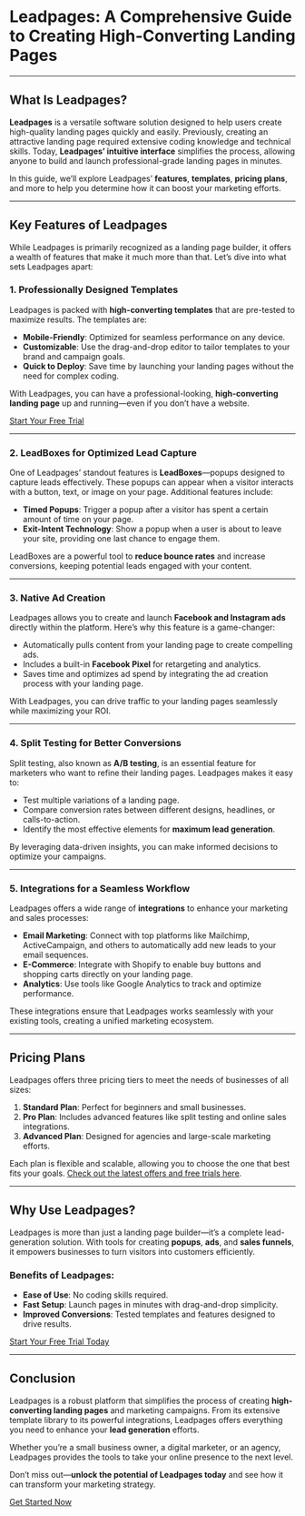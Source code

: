 # Leadpages: A Comprehensive Guide to Creating High-Converting Landing Pages

---

## What Is Leadpages?

**Leadpages** is a versatile software solution designed to help users create high-quality landing pages quickly and easily. Previously, creating an attractive landing page required extensive coding knowledge and technical skills. Today, **Leadpages’ intuitive interface** simplifies the process, allowing anyone to build and launch professional-grade landing pages in minutes.

In this guide, we’ll explore Leadpages’ **features**, **templates**, **pricing plans**, and more to help you determine how it can boost your marketing efforts.

---

## Key Features of Leadpages

While Leadpages is primarily recognized as a landing page builder, it offers a wealth of features that make it much more than that. Let’s dive into what sets Leadpages apart:

### 1. Professionally Designed Templates

Leadpages is packed with **high-converting templates** that are pre-tested to maximize results. The templates are:

- **Mobile-Friendly**: Optimized for seamless performance on any device.
- **Customizable**: Use the drag-and-drop editor to tailor templates to your brand and campaign goals.
- **Quick to Deploy**: Save time by launching your landing pages without the need for complex coding.

With Leadpages, you can have a professional-looking, **high-converting landing page** up and running—even if you don’t have a website.

[Start Your Free Trial](https://bit.ly/LEadPages)

---

### 2. LeadBoxes for Optimized Lead Capture

One of Leadpages’ standout features is **LeadBoxes**—popups designed to capture leads effectively. These popups can appear when a visitor interacts with a button, text, or image on your page. Additional features include:

- **Timed Popups**: Trigger a popup after a visitor has spent a certain amount of time on your page.
- **Exit-Intent Technology**: Show a popup when a user is about to leave your site, providing one last chance to engage them.
  
LeadBoxes are a powerful tool to **reduce bounce rates** and increase conversions, keeping potential leads engaged with your content.

---

### 3. Native Ad Creation

Leadpages allows you to create and launch **Facebook and Instagram ads** directly within the platform. Here’s why this feature is a game-changer:

- Automatically pulls content from your landing page to create compelling ads.
- Includes a built-in **Facebook Pixel** for retargeting and analytics.
- Saves time and optimizes ad spend by integrating the ad creation process with your landing page.

With Leadpages, you can drive traffic to your landing pages seamlessly while maximizing your ROI.

---

### 4. Split Testing for Better Conversions

Split testing, also known as **A/B testing**, is an essential feature for marketers who want to refine their landing pages. Leadpages makes it easy to:

- Test multiple variations of a landing page.
- Compare conversion rates between different designs, headlines, or calls-to-action.
- Identify the most effective elements for **maximum lead generation**.

By leveraging data-driven insights, you can make informed decisions to optimize your campaigns.

---

### 5. Integrations for a Seamless Workflow

Leadpages offers a wide range of **integrations** to enhance your marketing and sales processes:

- **Email Marketing**: Connect with top platforms like Mailchimp, ActiveCampaign, and others to automatically add new leads to your email sequences.
- **E-Commerce**: Integrate with Shopify to enable buy buttons and shopping carts directly on your landing page.
- **Analytics**: Use tools like Google Analytics to track and optimize performance.

These integrations ensure that Leadpages works seamlessly with your existing tools, creating a unified marketing ecosystem.

---

## Pricing Plans

Leadpages offers three pricing tiers to meet the needs of businesses of all sizes:

1. **Standard Plan**: Perfect for beginners and small businesses.
2. **Pro Plan**: Includes advanced features like split testing and online sales integrations.
3. **Advanced Plan**: Designed for agencies and large-scale marketing efforts.

Each plan is flexible and scalable, allowing you to choose the one that best fits your goals. [Check out the latest offers and free trials here](https://bit.ly/LEadPages).

---

## Why Use Leadpages?

Leadpages is more than just a landing page builder—it’s a complete lead-generation solution. With tools for creating **popups**, **ads**, and **sales funnels**, it empowers businesses to turn visitors into customers efficiently.

### Benefits of Leadpages:
- **Ease of Use**: No coding skills required.
- **Fast Setup**: Launch pages in minutes with drag-and-drop simplicity.
- **Improved Conversions**: Tested templates and features designed to drive results.

[Start Your Free Trial Today](https://bit.ly/LEadPages)

---

## Conclusion

Leadpages is a robust platform that simplifies the process of creating **high-converting landing pages** and marketing campaigns. From its extensive template library to its powerful integrations, Leadpages offers everything you need to enhance your **lead generation** efforts.

Whether you’re a small business owner, a digital marketer, or an agency, Leadpages provides the tools to take your online presence to the next level.

Don’t miss out—**unlock the potential of Leadpages today** and see how it can transform your marketing strategy.

[Get Started Now](https://bit.ly/LEadPages)

